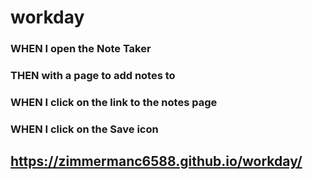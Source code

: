# workday

### WHEN I open the Note Taker
### THEN with a page to add notes to
### WHEN I click on the link to the notes page
### WHEN I click on the Save icon



 ## https://zimmermanc6588.github.io/workday/

